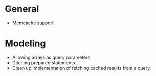 # General

* Memcache support

# Modeling

* Allowing arrays as query parameters
* Ditching prepared statements
* Clean up implementation of fetching cached results from a query.